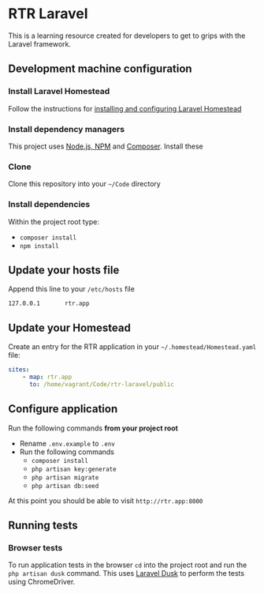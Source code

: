 # RTR Laravel

This is a learning resource created for developers to get to grips with the Laravel framework. 

## Development machine configuration

### Install Laravel Homestead

Follow the instructions for [installing and configuring Laravel Homestead](https://laravel.com/docs/5.4/homestead)

### Install dependency managers

This project uses [Node.js, NPM](https://nodejs.org/en/) and [Composer](https://getcomposer.org/). Install these 

### Clone 

Clone this repository into your `~/Code` directory

### Install dependencies

Within the project root type:
 
 * `composer install`
 * `npm install`

## Update your hosts file

Append this line to your `/etc/hosts` file

`127.0.0.1       rtr.app`

## Update your Homestead

Create an entry for the RTR application in your `~/.homestead/Homestead.yaml` file:

```yaml
sites:
    - map: rtr.app
      to: /home/vagrant/Code/rtr-laravel/public
```
## Configure application

Run the following commands **from your project root**

* Rename `.env.example` to `.env`
* Run the following commands
  * `composer install`
  * `php artisan key:generate`
  * `php artisan migrate`
  * `php artisan db:seed`

At this point you should be able to visit `http://rtr.app:8000`

## Running tests

### Browser tests

To run application tests in the browser `cd` into the project root and run the `php artisan dusk` command. This uses [Laravel Dusk](https://laravel.com/docs/5.4/dusk) to perform the tests using ChromeDriver.